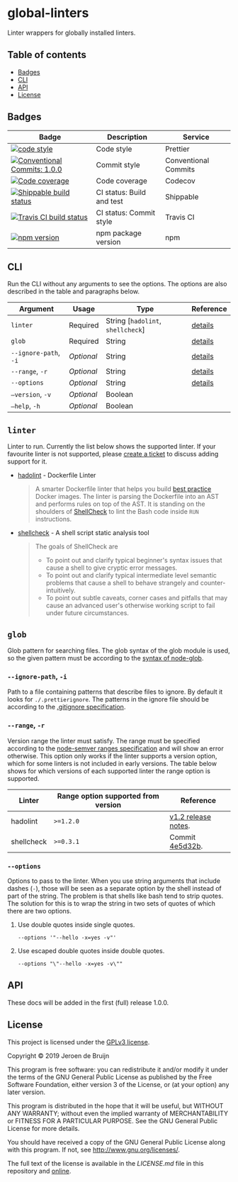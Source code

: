 # global-linters

Linter wrappers for globally installed linters.

## Table of contents

- [Badges](#badges)
- [CLI](#cli)
- [API](#api)
- [License](#license)

<a name="badges"></a>

## Badges

| Badge                                                                                                                                                                                                               | Description               | Service              |
| ------------------------------------------------------------------------------------------------------------------------------------------------------------------------------------------------------------------- | ------------------------- | -------------------- |
| <a href="https://github.com/prettier/prettier#readme"><img alt="code style" src="https://img.shields.io/badge/code_style-prettier-ff69b4.svg?style=flat-square"></a>                                                | Code style                | Prettier             |
| <a href="https://conventionalcommits.org"><img alt="Conventional Commits: 1.0.0" src="https://img.shields.io/badge/Conventional%20Commits-1.0.0-yellow.svg?style=flat-square"></a>                                  | Commit style              | Conventional Commits |
| <a href="https://codecov.io/gh/vidavidorra/global-linters"><img alt="Code coverage" src="https://img.shields.io/codecov/c/github/vidavidorra/global-linters/master?style=flat-square"></a>                          | Code coverage             | Codecov              |
| <a href="https://app.shippable.com/github/vidavidorra/global-linters/dashboard"><img alt="Shippable build status" src="https://img.shields.io/shippable/5ce5ad4ebbceea0007a23c7c/master.svg?style=flat-square"></a> | CI status: Build and test | Shippable            |
| <a href="https://travis-ci.org/vidavidorra/global-linters"><img alt="Travis CI build status" src="https://img.shields.io/travis/vidavidorra/global-linters?branch=master&style=flat-square"></a>                    | CI status: Commit style   | Travis CI            |
| <a href="https://www.npmjs.com/package/global-linters"><img alt="npm version" src="https://img.shields.io/npm/v/global-linters.svg?style=flat-square"></a>                                                          | npm package version       | npm                  |

<a name="cli"></a>

## CLI

Run the CLI without any arguments to see the options. The options are also described in the table and paragraphs below.

| Argument              | Usage      | Type                              | Reference                   |
| --------------------- | ---------- | --------------------------------- | --------------------------- |
| `linter`              | Required   | String [`hadolint`, `shellcheck`] | [details](#cli-linter)      |
| `glob`                | Required   | String                            | [details](#cli-glob)        |
| `--ignore-path`, `-i` | _Optional_ | String                            | [details](#cli-ignore-path) |
| `--range`, `-r`       | _Optional_ | String                            | [details](#cli-range)       |
| `--options`           | _Optional_ | String                            | [details](#cli-options)     |
| `—version`, `-v`      | _Optional_ | Boolean                           |                             |
| `—help`, `-h`         | _Optional_ | Boolean                           |                             |

<a name="cli-linter"></a>

## `linter`

Linter to run. Currently the list below shows the supported linter. If your favourite linter is not supported, please [create a ticket](https://github.com/vidavidorra/global-linters/issues/new) to discuss adding support for it.

- [hadolint](https://github.com/hadolint/hadolint) - Dockerfile Linter

  > A smarter Dockerfile linter that helps you build [best practice](https://docs.docker.com/engine/userguide/eng-image/dockerfile_best-practices) Docker images. The linter is parsing the Dockerfile into an AST and performs rules on top of the AST. It is standing on the shoulders of [ShellCheck](https://github.com/koalaman/shellcheck) to lint the Bash code inside `RUN` instructions.

- [shellcheck](https://github.com/koalaman/shellcheck) - A shell script static analysis tool

  > The goals of ShellCheck are
  >
  > - To point out and clarify typical beginner's syntax issues that cause a shell to give cryptic error messages.
  > - To point out and clarify typical intermediate level semantic problems that cause a shell to behave strangely and counter-intuitively.
  > - To point out subtle caveats, corner cases and pitfalls that may cause an advanced user's otherwise working script to fail under future circumstances.

<a name="cli-glob"></a>

## `glob`

Glob pattern for searching files. The glob syntax of the glob module is used, so the given pattern must be according to the [syntax of node-glob](https://github.com/isaacs/node-glob#glob-primer).

<a name="cli-ignore-path"></a>

### `--ignore-path`, `-i`

Path to a file containing patterns that describe files to ignore. By default it looks for `./.prettierignore`. The patterns in the ignore file should be according to the [.gitignore specification](http://git-scm.com/docs/gitignore).

<a name="cli-range"></a>

### `--range`, `-r`

Version range the linter must satisfy. The range must be specified according to the [node-semver ranges specification](https://github.com/npm/node-semver#ranges) and will show an error otherwise. This option only works if the linter supports a version option, which for some linters is not included in early versions. The table below shows for which versions of each supported linter the range option is supported.

| Linter     | Range option supported from version | Reference                                                                     |
| ---------- | ----------------------------------- | ----------------------------------------------------------------------------- |
| hadolint   | `>=1.2.0`                           | [v1.2 release notes](https://github.com/hadolint/hadolint/releases/tag/v1.2). |
| shellcheck | `>=0.3.1`                           | Commit [4e5d32b](https://github.com/koalaman/shellcheck/commit/4e5d32b).      |

<a name="cli-options"></a>

### `--options`

Options to pass to the linter. When you use string arguments that include dashes (`-`), those will be seen as a separate option by the shell instead of part of the string. The problem is that shells like bash tend to strip quotes. The solution for this is to wrap the string in two sets of quotes of which there are two options.

1. Use double quotes inside single quotes.

   ```shell
   --options '"--hello -x=yes -v"'
   ```

2. Use escaped double quotes inside double quotes.

   ```shell
   --options "\"--hello -x=yes -v\""
   ```

<a name="api"></a>

## API

These docs will be added in the first (full) release 1.0.0.

<a name="license"></a>

## License

This project is licensed under the [GPLv3 license](https://www.gnu.org/licenses/gpl.html).

Copyright © 2019 Jeroen de Bruijn

This program is free software: you can redistribute it and/or modify
it under the terms of the GNU General Public License as published by
the Free Software Foundation, either version 3 of the License, or
(at your option) any later version.

This program is distributed in the hope that it will be useful,
but WITHOUT ANY WARRANTY; without even the implied warranty of
MERCHANTABILITY or FITNESS FOR A PARTICULAR PURPOSE. See the
GNU General Public License for more details.

You should have received a copy of the GNU General Public License
along with this program. If not, see <http://www.gnu.org/licenses/>.

The full text of the license is available in the _LICENSE.md_ file in this repository and [online](https://www.gnu.org/licenses/gpl.html).
